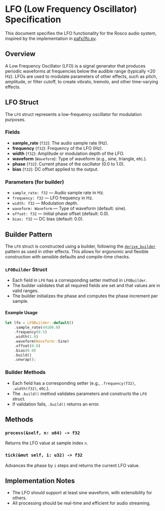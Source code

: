 # LFO (Low Frequency Oscillator) Specification

This document specifies the LFO functionality for the Rosco audio system, inspired by the implementation in [pafx/lfo.py](https://github.com/chenwj1989/pafx/blob/main/pafx/lfo.py).

## Overview

A Low Frequency Oscillator (LFO) is a signal generator that produces periodic waveforms at frequencies below the audible range (typically <20 Hz). LFOs are used to modulate parameters of other effects, such as pitch, amplitude, or filter cutoff, to create vibrato, tremolo, and other time-varying effects.

## LFO Struct

The `LFO` struct represents a low-frequency oscillator for modulation purposes.

### Fields
- **sample_rate** (`f32`): The audio sample rate (Hz).
- **frequency** (`f32`): Frequency of the LFO (Hz).
- **width** (`f32`): Amplitude or modulation depth of the LFO.
- **waveform** (`Waveform`): Type of waveform (e.g., sine, triangle, etc.).
- **phase** (`f32`): Current phase of the oscillator (0.0 to 1.0).
- **bias** (`f32`): DC offset applied to the output.

### Parameters (for builder)
- `sample_rate: f32` — Audio sample rate in Hz.
- `frequency: f32` — LFO frequency in Hz.
- `width: f32` — Modulation depth.
- `waveform: Waveform` — Type of waveform (default: sine).
- `offset: f32` — Initial phase offset (default: 0.0).
- `bias: f32` — DC bias (default: 0.0).

## Builder Pattern

The `LFO` struct is constructed using a builder, following the [`derive_builder`](https://docs.rs/derive_builder/) pattern as used in other effects. This allows for ergonomic and flexible construction with sensible defaults and compile-time checks.

### `LFOBuilder` Struct
- Each field in `LFO` has a corresponding setter method in `LFOBuilder`.
- The builder validates that all required fields are set and that values are in valid ranges.
- The builder initializes the phase and computes the phase increment per sample.

#### Example Usage
```rust
let lfo = LFOBuilder::default()
    .sample_rate(44100.0)
    .frequency(0.5)
    .width(1.0)
    .waveform(Waveform::Sine)
    .offset(0.0)
    .bias(0.0)
    .build()
    .unwrap();
```

### Builder Methods
- Each field has a corresponding setter (e.g., `.frequency(f32)`, `.width(f32)`, etc.).
- The `.build()` method validates parameters and constructs the `LFO` struct.
- If validation fails, `.build()` returns an error.

## Methods

### `process(&self, n: u64) -> f32`
Returns the LFO value at sample index `n`.

### `tick(&mut self, i: u32) -> f32`
Advances the phase by `i` steps and returns the current LFO value.

## Implementation Notes

- The LFO should support at least sine waveform, with extensibility for others.
- All processing should be real-time and efficient for audio streaming. 